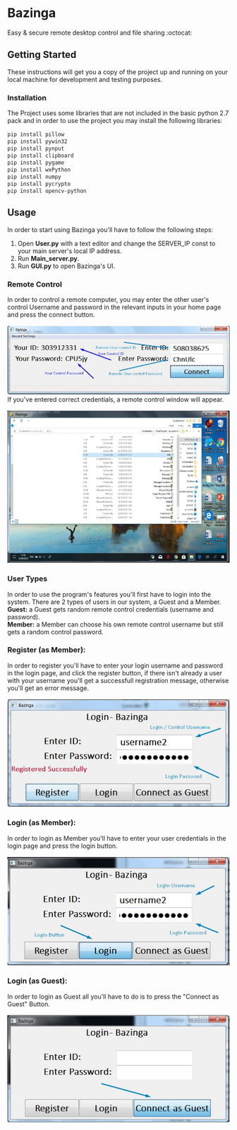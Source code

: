 # Bazinga
Easy & secure remote desktop control and file sharing :octocat:

## Getting Started
These instructions will get you a copy of the project up and running on your local machine for development and testing purposes.

### Installation
The Project uses some libraries that are not included in the basic python 2.7 pack and
in order to use the project you may install the following libraries:
```
pip install pillow
pip install pywin32
pip install pynput
pip install clipboard
pip install pygame
pip install wxPython
pip install numpy
pip install pycrypto
pip install opencv-python
```

## Usage
In order to start using Bazinga you'll have to follow the following steps:
1. Open **User.py** with a text editor and change the SERVER_IP const to your main server's local IP address.
2. Run **Main_server.py**.
3. Run **GUI.py** to open Bazinga's UI.

### Remote Control
In order to control a remote computer, you may enter the other user's control Username and password
in the relevant inputs in your home page and press the connect button.
</br></br>
![Control](https://github.com/Nalikeoz/Bazinga/blob/master/images/Control.jpg)
</br>
If you've entered correct credentials, a remote control window will appear.
</br></br>
![Control Display](https://github.com/Nalikeoz/Bazinga/blob/master/images/control_display.jpg)

### User Types
In order to use the program's features you'll first have to login into the system.
There are 2 types of users in our system, a Guest and a Member.</br>
**Guest:** a Guest gets random remote control credentials (username and password).</br>
**Member:** a Member can choose his own remote control username but still gets a random control password.

### Register (as Member):
In order to register you'll have to enter your login username and password in the
login page, and click the register button, if there isn't already a user with your username you'll get a successfull
registration message, otherwise you'll get an error message.
</br></br>
![Successfull Registration](https://github.com/Nalikeoz/Bazinga/blob/master/images/Successfull_Registration.jpg)

### Login (as Member):
In order to login as Member you'll have to enter your user credentials in the login page and press the login button.
</br></br>
![Login](https://github.com/Nalikeoz/Bazinga/blob/master/images/Login.jpg)

### Login (as Guest):
In order to login as Guest all you'll have to do is to press the "Connect as Guest" Button.
</br></br>
![Login](https://github.com/Nalikeoz/Bazinga/blob/master/images/Guest_Login.jpg)
